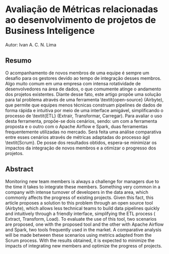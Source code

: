 # Avaliação de Métricas relacionadas ao desenvolvimento de projetos de Business Inteligence

Autor: Ivan A. C. N. Lima

## Resumo
O acompanhamento de novos membros de uma equipe é sempre um desafio para os gestores devido ao tempo de integração desses membros. Algo muito comum em uma empresa com intensa rotatividade de desenvolvedores na área de dados, o que comumente atinge o andamento dos projetos existentes. Diante desse fato, este artigo propõe uma solução para tal problema através de uma ferramenta \textit{open-source} (Airbyte), que permite que equipes menos técnicas construam pipelines de dados de forma rápida e intuitiva por meio de uma interface amigável, simplificando o processo de \textit{ETL} (Extrair, Transformar, Carregar). Para avaliar o uso desta ferramenta, propõe-se dois cenários, sendo: um com a ferramenta proposta e o outro com o Apache Airflow e Spark, duas ferramentas frequentemente utilizadas no mercado. Será feita uma análise comparativa entre esses cenários através de métricas adaptadas do processo ágil \textit{Scrum}. De posse dos resultados obtidos, espera-se minimizar os impactos da integração de novos membros e a otimizar o progresso dos projetos.

## Abstract
Monitoring new team members is always a challenge for managers due to the time it takes to integrate these members. Something very common in a company with intense turnover of developers in the data area, which commonly affects the progress of existing projects. Given this fact, this article proposes a solution to this problem through an open source tool (Airbyte), which allows less technical teams to build data pipelines quickly and intuitively through a friendly interface, simplifying the ETL process ( Extract, Transform, Load). To evaluate the use of this tool, two scenarios are proposed, one with the proposed tool and the other with Apache Airflow and Spark, two tools frequently used in the market. A comparative analysis will be made between these scenarios using metrics adapted from the Scrum process. With the results obtained, it is expected to minimize the impacts of integrating new members and optimize the progress of projects.
